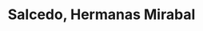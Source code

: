 ---
title: Salcedo, Hermanas Mirabal
url: /salcedo-hermanas-mirabal/
latitude: 19.38
longitude: -70.418
---